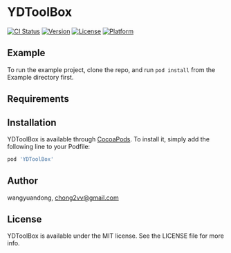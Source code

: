 # YDToolBox

[![CI Status](https://img.shields.io/travis/wangyuandong/YDToolBox.svg?style=flat)](https://travis-ci.org/wangyuandong/YDToolBox)
[![Version](https://img.shields.io/cocoapods/v/YDToolBox.svg?style=flat)](https://cocoapods.org/pods/YDToolBox)
[![License](https://img.shields.io/cocoapods/l/YDToolBox.svg?style=flat)](https://cocoapods.org/pods/YDToolBox)
[![Platform](https://img.shields.io/cocoapods/p/YDToolBox.svg?style=flat)](https://cocoapods.org/pods/YDToolBox)

## Example

To run the example project, clone the repo, and run `pod install` from the Example directory first.

## Requirements

## Installation

YDToolBox is available through [CocoaPods](https://cocoapods.org). To install
it, simply add the following line to your Podfile:

```ruby
pod 'YDToolBox'
```

## Author

wangyuandong, chong2vv@gmail.com

## License

YDToolBox is available under the MIT license. See the LICENSE file for more info.
